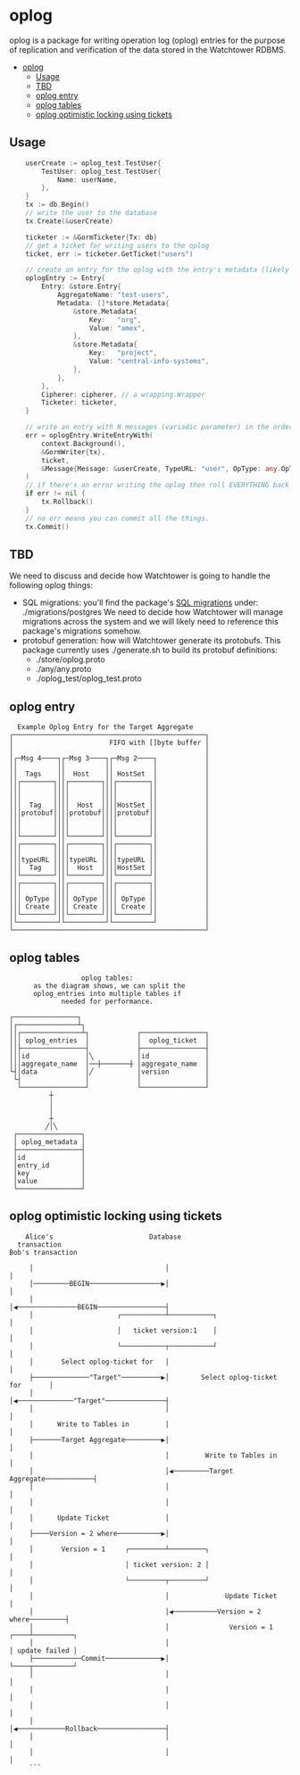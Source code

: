 # oplog 

oplog is a package for writing operation log (oplog) entries for the purpose of replication and verification of the data stored in the Watchtower RDBMS. 

- [oplog](#oplog)
  - [Usage](#usage)
  - [TBD](#tbd)
  - [oplog entry](#oplog-entry)
  - [oplog tables](#oplog-tables)
  - [oplog optimistic locking using tickets](#oplog-optimistic-locking-using-tickets)
## Usage
```go
    userCreate := oplog_test.TestUser{
		TestUser: oplog_test.TestUser{
			Name: userName,
		},
	}
    tx := db.Begin()
    // write the user to the database
    tx.Create(&userCreate)

	ticketer := &GormTicketer{Tx: db}
    // get a ticket for writing users to the oplog
	ticket, err := ticketer.GetTicket("users")

    // create an entry for the oplog with the entry's metadata (likely the entry's Scope)
	oplogEntry := Entry{
		Entry: &store.Entry{
			AggregateName: "test-users",
			Metadata: []*store.Metadata{
				&store.Metadata{
					Key:   "org",
					Value: "amex",
				},
				&store.Metadata{
					Key:   "project",
					Value: "central-info-systems",
				},
			},
		},
		Cipherer: cipherer, // a wrapping.Wrapper
		Ticketer: ticketer, 
	}

    // write an entry with N messages (variadic parameter) in the order they were sent to the database 
	err = oplogEntry.WriteEntryWith(
        context.Background(), 
        &GormWriter{tx}, 
        ticket,
        &Message{Message: &userCreate, TypeURL: "user", OpType: any.OpType_CreateOp},
    )
    // if there's an error writing the oplog then roll EVERYTHING back
    if err != nil {
        tx.Rollback()
    }
    // no err means you can commit all the things.
    tx.Commit()

```
## TBD
We need to discuss and decide how Watchtower is going to handle the following oplog things:

* SQL migrations: you'll find the package's [SQL migrations](https://github.com/golang-migrate/migrate) under: ./migrations/postgres   We need to decide how Watchtower will manage migrations across the system and we will likely need to reference this package's migrations somehow.
* protobuf generation: how will Watchtower generate its protobufs.  This package currently uses ./generate.sh to build its protobuf definitions: 
  * ./store/oplog.proto 
  * ./any/any.proto
  * ./oplog_test/oplog_test.proto


## oplog entry
```                                            
  Example Oplog Entry for the Target Aggregate      
┌────────────────────────────────────────────────┐  
│                        FIFO with []byte buffer │  
│                                                │  
│┌─Msg 4────┐┌─Msg 3────┐┌─Msg 2────┐            │  
││          ││          ││          │            │  
││  Tags    ││  Host    ││ HostSet  │            │  
││┌────────┐││┌────────┐││┌────────┐│            │  
│││        ││││        ││││        ││            │  
│││        ││││        ││││        ││            │  
│││  Tag   ││││  Host  ││││HostSet ││            │  
│││protobuf││││protobuf││││protobuf││            │  
│││        ││││        ││││        ││            │  
│││        ││││        ││││        ││            │  
││└────────┘││└────────┘││└────────┘│            │  
││┌────────┐││┌────────┐││┌────────┐│            │  
│││        ││││        ││││        ││            │  
│││typeURL ││││typeURL ││││typeURL ││            │  
│││  Tag   ││││  Host  ││││HostSet ││            │  
││└────────┘││└────────┘││└────────┘│            │  
││┌────────┐││┌────────┐││┌────────┐│            │  
│││        ││││        ││││        ││            │  
│││ OpType ││││ OpType ││││ OpType ││            │  
│││ Create ││││ Create ││││ Create ││            │  
││└────────┘││└────────┘││└────────┘│            │  
│└──────────┘└──────────┘└──────────┘            │  
└────────────────────────────────────────────────┘  
```

## oplog tables

```                                                                                             
                  oplog tables:                   
      as the diagram shows, we can split the      
      oplog_entries into multiple tables if       
             needed for performance.              
                                                  
┌────────────────┐                                
│┌───────────────┴┐                               
││┌───────────────┴┐            ┌────────────────┐
│││ oplog_entries  │            │  oplog_ticket  │
││├────────────────┤            ├────────────────┤
│││id              │╲           │id              │
│││aggregate_name  │──┼───────┼ │aggregate_name  │
└┤│data            │╱           │version         │
 └┤                │            │                │
  └────────────────┘            └────────────────┘
          ┼                                       
          │                                       
          │                                       
          ┼                                       
         ╱│╲                                      
 ┌────────────────┐                               
 │ oplog_metadata │                               
 ├────────────────┤                               
 │id              │                               
 │entry_id        │                               
 │key             │                               
 │value           │                               
 └────────────────┘                               
 ```

## oplog optimistic locking using tickets
 ```                                                                                         
     Alice's                        Database                                               
   transaction                                                          Bob's transaction  
                                                                                           
      │                                 │                                      │           
      │─────────BEGIN──────────────────▶│                                      │           
      │                                 │◀───────────────BEGIN─────────────────┤           
      │                     ┌───────────┴───────────┐                          │           
      │                     │   ticket version:1    │                          │           
      │                     └───────────┬───────────┘                          │           
      │       Select oplog-ticket for   │                                      │           
      ├──────────────"Target"──────────▶│        Select oplog-ticket for       │           
      │                                 │◀──────────────"Target"───────────────┤           
      │                                 │                                      │           
      │      Write to Tables in         │                                      │           
      ├───────Target Aggregate─────────▶│                                      │           
      │                                 │         Write to Tables in           │           
      │                                 │◀─────────Target Aggregate────────────┤           
      │                                 │                                      │           
      │                                 │                                      │           
      │      Update Ticket              │                                      │           
      ├────Version = 2 where───────────▶│                                      │           
      │       Version = 1     ┌─────────┴─────────┐                            │           
      │                       │ ticket version: 2 │                            │           
      │                       └─────────┬─────────┘                            │           
      │                                 │              Update Ticket           │           
      │                                 │◀───────────Version = 2 where─────────┤           
      │                                 │               Version = 1       ┌────┴──────────┐
      │                                 │                                 │ update failed │
      ├────────────Commit──────────────▶│                                 └────┬──────────┘
      │                                 │                                      │           
      │                                 │                                      │           
      │                                 │                                      │           
      │                                 │◀────────────Rollback─────────────────┤           
      │                                 │                                      │           
      │                                 │                                      │           
      ```